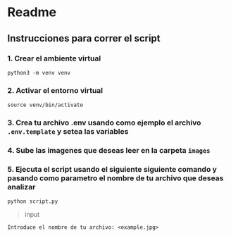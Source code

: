 # Readme

## Instrucciones para correr el script

### 1. Crear el ambiente virtual
`python3 -m venv venv`


### 2. Activar el entorno virtual
`source venv/bin/activate`

### 3. Crea tu archivo .env usando como ejemplo el archivo `.env.template` y setea las variables

### 4. Sube las imagenes que deseas leer en la carpeta `images`

### 5. Ejecuta el script usando el siguiente siguiente comando y pasando como parametro el nombre de tu archivo que deseas analizar
`python script.py`
> input

`Introduce el nombre de tu archivo: <example.jpg>`
